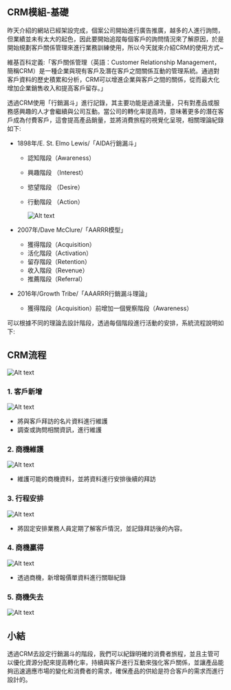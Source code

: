 ## CRM模組-基礎

昨天介紹的網站已經架設完成，個案公司開始進行廣告推廣，越多的人進行詢問，但業績並未有太大的起色，因此要開始追蹤每個客戶的詢問情況來了解原因，於是開始規劃客戶關係管理來進行業務訓練使用，所以今天就來介紹CRM的使用方式~

維基百科定義:「客戶關係管理（英語：Customer Relationship Management，簡稱CRM）是一種企業與現有客戶及潛在客戶之間關係互動的管理系統。通過對客戶資料的歷史積累和分析，CRM可以增進企業與客戶之間的關係，從而最大化增加企業銷售收入和提高客戶留存。」

透過CRM使用「行銷漏斗」進行記錄，其主要功能是過濾流量，只有對產品或服務感興趣的人才會繼續與公司互動。當公司的轉化率提高時，意味著更多的潛在客戶成為付費客戶，這會提高產品銷量，並將消費旅程的視覺化呈現，相關理論紀錄如下:

- 1898年/E. St. Elmo Lewis/「AIDA行銷漏斗」
    - 認知階段（Awareness）
    - 興趣階段 （Interest）
    - 慾望階段 （Desire）
    - 行動階段 （Action）
        
        ![Alt text](https://ithelp.ithome.com.tw/upload/images/20230921/20161788xnNqwcygO5.png)
        
- 2007年/Dave McClure/「AARRR模型」
    - 獲得階段（Acquisition）
    - 活化階段（Activation）
    - 留存階段（Retention）
    - 收入階段（Revenue）
    - 推薦階段（Referral）
- 2016年/Growth Tribe/「AAARRR行銷漏斗理論」
    - 獲得階段（Acquisition）前增加一個覺察階段（Awareness）

可以根據不同的理論去設計階段，透過每個階段進行活動的安排，系統流程說明如下:

## CRM流程

![Alt text](https://ithelp.ithome.com.tw/upload/images/20230915/201617885krWGqBh5z.png)

### 1. 客戶新增

![Alt text](https://ithelp.ithome.com.tw/upload/images/20230915/20161788ucjMAVVm8V.png)

- 將與客戶拜訪的名片資料進行維護
- 調查或詢問相關資訊，進行維護

### 2. 商機維護

![Alt text](https://ithelp.ithome.com.tw/upload/images/20230915/20161788CcRMOJ7dHH.png)

- 維護可能的商機資料，並將資料進行安排後續的拜訪

### 3. 行程安排

![Alt text](https://ithelp.ithome.com.tw/upload/images/20230915/20161788PmpVHYSHqq.png)

- 將固定安排業務人員定期了解客戶情況，並記錄拜訪後的內容。

### 4. 商機贏得

![Alt text](https://ithelp.ithome.com.tw/upload/images/20230915/20161788KRSulj9SOP.png)

- 透過商機，新增報價單資料進行關聯紀錄

### 5. 商機失去

![Alt text](https://ithelp.ithome.com.tw/upload/images/20230915/20161788TprkLeZbQq.png)

## 小結

透過CRM去設定行銷漏斗的階段，我們可以紀錄明確的消費者旅程，並且主管可以優化資源分配來提高轉化率，持續與客戶進行互動來強化客戶關係，並讓產品能夠迅速適應市場的變化和消費者的需求，確保產品的供給是符合客戶的需求而進行設計的。
